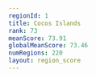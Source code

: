 ```yaml
---
regionId: 1
title: Cocos Islands
rank: 73
meanScore: 73.91
globalMeanScore: 73.46
numRegions: 220
layout: region_score
---
```

